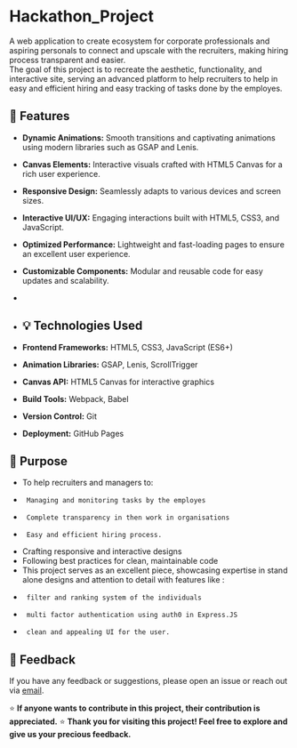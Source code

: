 # Hackathon_Project
A web application to create ecosystem for corporate professionals and aspiring personals to connect and upscale with the recruiters, making hiring process transparent and easier.  
 The goal of this project is to recreate the aesthetic, functionality, and interactive site, serving an advanced platform to help recruiters to help in easy and efficient hiring and easy tracking of tasks done by the employes. 
 

## 🚀 Features
- **Dynamic Animations:** Smooth transitions and captivating animations using modern libraries such as GSAP and Lenis.
- **Canvas Elements:** Interactive visuals crafted with HTML5 Canvas for a rich user experience.
- **Responsive Design:** Seamlessly adapts to various devices and screen sizes.
- **Interactive UI/UX:** Engaging interactions built with HTML5, CSS3, and JavaScript.
- **Optimized Performance:** Lightweight and fast-loading pages to ensure an excellent user experience.
- **Customizable Components:** Modular and reusable code for easy updates and scalability.

- 

- ## 💡 Technologies Used

- **Frontend Frameworks:** HTML5, CSS3, JavaScript (ES6+)
- **Animation Libraries:** GSAP, Lenis, ScrollTrigger
- **Canvas API:** HTML5 Canvas for interactive graphics
- **Build Tools:** Webpack, Babel
- **Version Control:** Git
- **Deployment:** GitHub Pages



## 🎯 Purpose

- To help recruiters and managers to:
-      Managing and monitoring tasks by the employes
-      Complete transparency in then work in organisations
-      Easy and efficient hiring process.
- Crafting responsive and interactive designs
- Following best practices for clean, maintainable code
- This project serves as an excellent piece, showcasing expertise in stand alone designs and attention to detail with features like :
-      filter and ranking system of the individuals
-      multi factor authentication using auth0 in Express.JS
-      clean and appealing UI for the user.



## 💬 Feedback

If you have any feedback or suggestions, please open an issue or reach out via [email](mailto:bhartianurag240@gmail.com).

⭐ **If anyone wants to contribute in this project, their contribution is appreciated.**
⭐ **Thank you for visiting this project! Feel free to explore and give us your precious feedback.**
